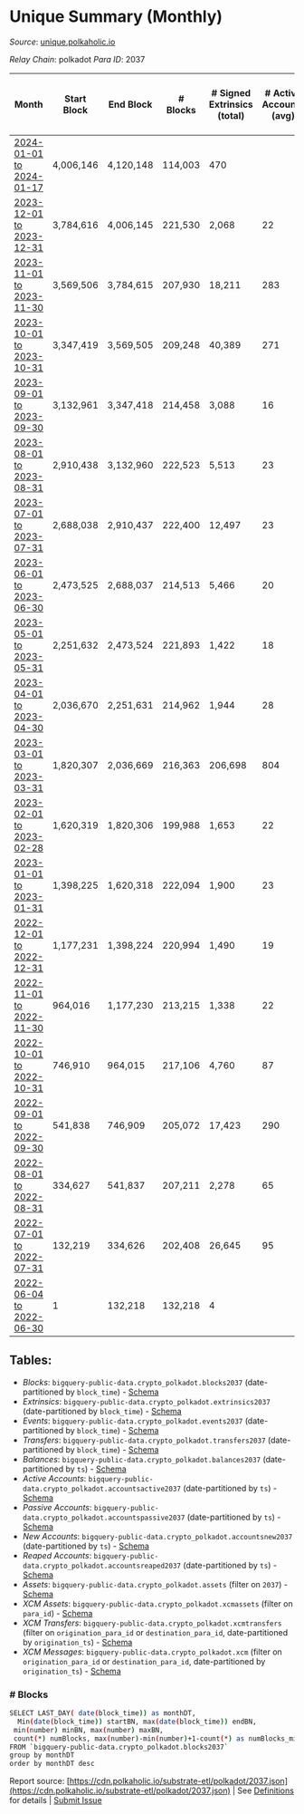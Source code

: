# Unique Summary (Monthly)

_Source_: [unique.polkaholic.io](https://unique.polkaholic.io)

*Relay Chain*: polkadot
*Para ID*: 2037



| Month | Start Block | End Block | # Blocks | # Signed Extrinsics (total) | # Active Accounts (avg) | # Addresses with Balances (max) | Issues |
| ----- | ----------- | --------- | -------- | --------------------------- | ----------------------- | ------------------------------- | ------ |
| [2024-01-01 to 2024-01-17](/polkadot/2037-unique/2024-01-31.md) | 4,006,146 | 4,120,148 | 114,003 | 470 |  | 33,259 | -   |   
| [2023-12-01 to 2023-12-31](/polkadot/2037-unique/2023-12-31.md) | 3,784,616 | 4,006,145 | 221,530 | 2,068 | 22 | 33,225 | -   |   
| [2023-11-01 to 2023-11-30](/polkadot/2037-unique/2023-11-30.md) | 3,569,506 | 3,784,615 | 207,930 | 18,211 | 283 | 33,079 | - 7,180 (3.34%) |   
| [2023-10-01 to 2023-10-31](/polkadot/2037-unique/2023-10-31.md) | 3,347,419 | 3,569,505 | 209,248 | 40,389 | 271 | 33,032 | - 12,839 (5.78%) |   
| [2023-09-01 to 2023-09-30](/polkadot/2037-unique/2023-09-30.md) | 3,132,961 | 3,347,418 | 214,458 | 3,088 | 16 | 24,964 | -   |   
| [2023-08-01 to 2023-08-31](/polkadot/2037-unique/2023-08-31.md) | 2,910,438 | 3,132,960 | 222,523 | 5,513 | 23 | 24,916 | -   |   
| [2023-07-01 to 2023-07-31](/polkadot/2037-unique/2023-07-31.md) | 2,688,038 | 2,910,437 | 222,400 | 12,497 | 23 | 24,522 | -   |   
| [2023-06-01 to 2023-06-30](/polkadot/2037-unique/2023-06-30.md) | 2,473,525 | 2,688,037 | 214,513 | 5,466 | 20 | 24,440 | -   |   
| [2023-05-01 to 2023-05-31](/polkadot/2037-unique/2023-05-31.md) | 2,251,632 | 2,473,524 | 221,893 | 1,422 | 18 | 24,231 | -   |   
| [2023-04-01 to 2023-04-30](/polkadot/2037-unique/2023-04-30.md) | 2,036,670 | 2,251,631 | 214,962 | 1,944 | 28 | 24,126 | -   |   
| [2023-03-01 to 2023-03-31](/polkadot/2037-unique/2023-03-31.md) | 1,820,307 | 2,036,669 | 216,363 | 206,698 | 804 | 23,999 | -   |   
| [2023-02-01 to 2023-02-28](/polkadot/2037-unique/2023-02-28.md) | 1,620,319 | 1,820,306 | 199,988 | 1,653 | 22 | 15,826 | -   |   
| [2023-01-01 to 2023-01-31](/polkadot/2037-unique/2023-01-31.md) | 1,398,225 | 1,620,318 | 222,094 | 1,900 | 23 | 15,698 | -   |   
| [2022-12-01 to 2022-12-31](/polkadot/2037-unique/2022-12-31.md) | 1,177,231 | 1,398,224 | 220,994 | 1,490 | 19 | 15,597 | -   |   
| [2022-11-01 to 2022-11-30](/polkadot/2037-unique/2022-11-30.md) | 964,016 | 1,177,230 | 213,215 | 1,338 | 22 | 15,514 | -   |   
| [2022-10-01 to 2022-10-31](/polkadot/2037-unique/2022-10-31.md) | 746,910 | 964,015 | 217,106 | 4,760 | 87 | 15,409 | -   |   
| [2022-09-01 to 2022-09-30](/polkadot/2037-unique/2022-09-30.md) | 541,838 | 746,909 | 205,072 | 17,423 | 290 | 14,884 | -   |   
| [2022-08-01 to 2022-08-31](/polkadot/2037-unique/2022-08-31.md) | 334,627 | 541,837 | 207,211 | 2,278 | 65 | 11,363 | -   |   
| [2022-07-01 to 2022-07-31](/polkadot/2037-unique/2022-07-31.md) | 132,219 | 334,626 | 202,408 | 26,645 | 95 | 11,250 | -   |   
| [2022-06-04 to 2022-06-30](/polkadot/2037-unique/2022-06-30.md) | 1 | 132,218 | 132,218 | 4 |  | 4 | -   |   

## Tables:

* _Blocks_: `bigquery-public-data.crypto_polkadot.blocks2037` (date-partitioned by `block_time`) - [Schema](/schema/balances.json)
* _Extrinsics_: `bigquery-public-data.crypto_polkadot.extrinsics2037` (date-partitioned by `block_time`) - [Schema](/schema/extrinsics.json)
* _Events_: `bigquery-public-data.crypto_polkadot.events2037` (date-partitioned by `block_time`) - [Schema](/schema/events.json)
* _Transfers_: `bigquery-public-data.crypto_polkadot.transfers2037` (date-partitioned by `block_time`) - [Schema](/schema/transfers.json)
* _Balances_: `bigquery-public-data.crypto_polkadot.balances2037` (date-partitioned by `ts`) - [Schema](/schema/balances.json)
* _Active Accounts_: `bigquery-public-data.crypto_polkadot.accountsactive2037` (date-partitioned by `ts`) - [Schema](/schema/accountsactive.json)
* _Passive Accounts_: `bigquery-public-data.crypto_polkadot.accountspassive2037` (date-partitioned by `ts`) - [Schema](/schema/accountspassive.json)
* _New Accounts_: `bigquery-public-data.crypto_polkadot.accountsnew2037` (date-partitioned by `ts`) - [Schema](/schema/accountsnew.json)
* _Reaped Accounts_: `bigquery-public-data.crypto_polkadot.accountsreaped2037` (date-partitioned by `ts`) - [Schema](/schema/accountsreaped.json)
* _Assets_: `bigquery-public-data.crypto_polkadot.assets` (filter on `2037`) - [Schema](/schema/assets.json)
* _XCM Assets_: `bigquery-public-data.crypto_polkadot.xcmassets` (filter on `para_id`) - [Schema](/schema/xcmassets.json)
* _XCM Transfers_: `bigquery-public-data.crypto_polkadot.xcmtransfers` (filter on `origination_para_id` or `destination_para_id`, date-partitioned by `origination_ts`) - [Schema](/schema/xcmtransfers.json)
* _XCM Messages_: `bigquery-public-data.crypto_polkadot.xcm` (filter on `origination_para_id` or `destination_para_id`, date-partitioned by `origination_ts`) - [Schema](/schema/xcm.json)

### # Blocks
```bash
SELECT LAST_DAY( date(block_time)) as monthDT,
  Min(date(block_time)) startBN, max(date(block_time)) endBN, 
 min(number) minBN, max(number) maxBN, 
 count(*) numBlocks, max(number)-min(number)+1-count(*) as numBlocks_missing 
FROM `bigquery-public-data.crypto_polkadot.blocks2037` 
group by monthDT 
order by monthDT desc
```


Report source: [https://cdn.polkaholic.io/substrate-etl/polkadot/2037.json](https://cdn.polkaholic.io/substrate-etl/polkadot/2037.json) | See [Definitions](/DEFINITIONS.md) for details | [Submit Issue](https://github.com/colorfulnotion/substrate-etl/issues)

